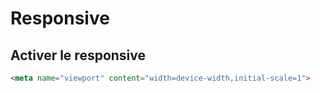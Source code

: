 # Responsive

## Activer le responsive

```html
<meta name="viewport" content="width=device-width,initial-scale=1">
```
<!--stackedit_data:
eyJoaXN0b3J5IjpbMTE0MjU4OTkyMSwtMzM0OTYyMTZdfQ==
-->
